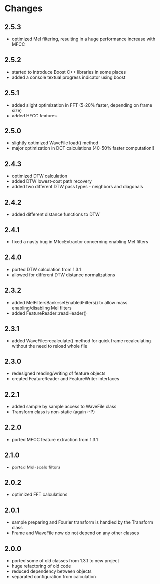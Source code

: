 # Changes #

## 2.5.3 ##
  * optimized Mel filtering, resulting in a huge performance increase with MFCC

## 2.5.2 ##
  * started to introduce Boost C++ libraries in some places
  * added a console textual progress indicator using boost

## 2.5.1 ##
  * added slight optimization in FFT (5-20% faster, depending on frame size)
  * added HFCC features

## 2.5.0 ##
  * slightly optimized WaveFile load() method
  * major optimization in DCT calculations (40-50% faster computation!)

## 2.4.3 ##
  * optimized DTW calculation
  * added DTW lowest-cost path recovery
  * added two different DTW pass types - neighbors and diagonals

## 2.4.2 ##
  * added different distance functions to DTW

## 2.4.1 ##
  * fixed a nasty bug in MfccExtractor concerning enabling Mel filters

## 2.4.0 ##
  * ported DTW calculation from 1.3.1
  * allowed for different DTW distance normalizations

## 2.3.2 ##
  * added MelFiltersBank::setEnabledFilters() to allow mass enabling/disabling Mel filters
  * added FeatureReader::readHeader()

## 2.3.1 ##
  * added WaveFile::recalculate() method for quick frame recalculating without the need to reload whole file

## 2.3.0 ##
  * redesigned reading/writing of feature objects
  * created FeatureReader and FeatureWriter interfaces

## 2.2.1 ##
  * added sample by sample access to WaveFile class
  * Transform class is non-static (again :-P)

## 2.2.0 ##
  * ported MFCC feature extraction from 1.3.1

## 2.1.0 ##
  * ported Mel-scale filters

## 2.0.2 ##
  * optimized FFT calculations

## 2.0.1 ##
  * sample preparing and Fourier transform is handled by the Transform class
  * Frame and WaveFile now do not depend on any other classes

## 2.0.0 ##
  * ported some of old classes from 1.3.1 to new project
  * huge refactoring of old code
  * reduced dependency between objects
  * separated configuration from calculation